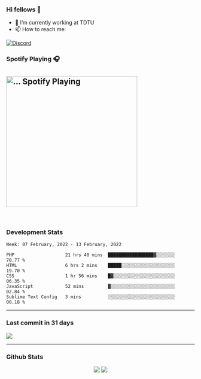 ### Hi fellows 👋

- 🔭 I’m currently working at TDTU
- 📫 How to reach me:
<a href = "https://discordapp.com/users/517725152327499806">
  <img align="center" src="https://discord.c99.nl/widget/theme-4/517725152327499806.png" alt="Discord"/>
</a>


### Spotify Playing 🎧
[<img src="https://spotify-readme-git-master-maoleng.vercel.app/api/spotify-playing" alt="... Spotify Playing" width="350" />](https://open.spotify.com/user/jo3t0sjswxmpet9c67mq6qph3)
---
<br>

### Development Stats
<!--START_SECTION:waka-->
```text
Week: 07 February, 2022 - 13 February, 2022

PHP                   21 hrs 40 mins  █████████████████▓░░░░░░░   70.77 % 
HTML                  6 hrs 2 mins    █████░░░░░░░░░░░░░░░░░░░░   19.70 % 
CSS                   1 hr 56 mins    █▓░░░░░░░░░░░░░░░░░░░░░░░   06.35 % 
JavaScript            52 mins         ▓░░░░░░░░░░░░░░░░░░░░░░░░   02.84 % 
Sublime Text Config   3 mins          ░░░░░░░░░░░░░░░░░░░░░░░░░   00.18 % 
```
<!--END_SECTION:waka-->

---
### Last commit in 31 days
<img src = "https://activity-graph.herokuapp.com/graph?username=maoleng&theme=react-dark">

---
### Github Stats
<p align = "center">
  <img src = "https://github-readme-stats.vercel.app/api?username=maoleng&theme=radical&line_height=27">
  <img src = "https://github-readme-stats.vercel.app/api/top-langs/?username=maoleng&count_private=true&theme=radical&langs_count=3">
</p>

